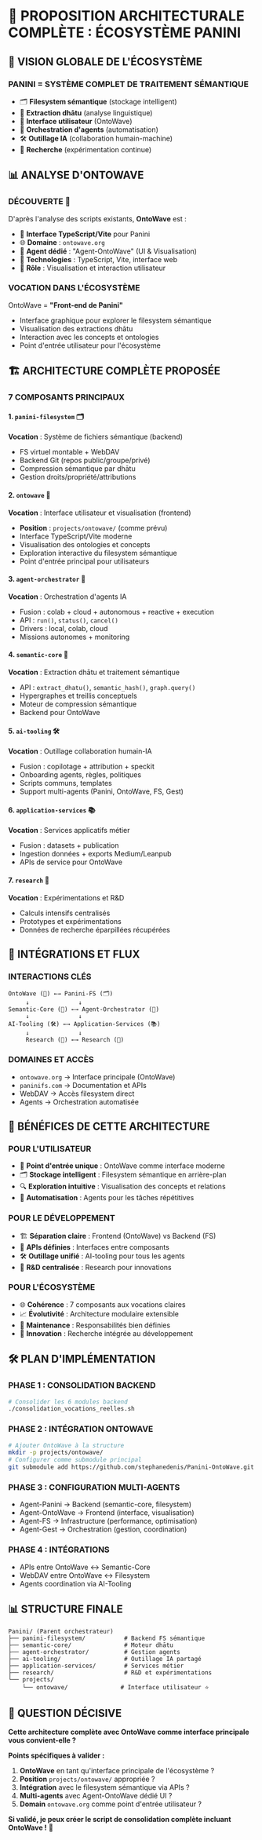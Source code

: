 # 🌊 PROPOSITION ARCHITECTURALE COMPLÈTE : ÉCOSYSTÈME PANINI

## 🎯 VISION GLOBALE DE L'ÉCOSYSTÈME

### **PANINI = SYSTÈME COMPLET DE TRAITEMENT SÉMANTIQUE**
- 🗂️ **Filesystem sémantique** (stockage intelligent)
- 🧠 **Extraction dhātu** (analyse linguistique) 
- 🌊 **Interface utilisateur** (OntoWave)
- 🤖 **Orchestration d'agents** (automatisation)
- 🛠️ **Outillage IA** (collaboration humain-machine)
- 🧪 **Recherche** (expérimentation continue)

## 📊 ANALYSE D'ONTOWAVE

### **DÉCOUVERTE** 🌊
D'après l'analyse des scripts existants, **OntoWave** est :
- 🎨 **Interface TypeScript/Vite** pour Panini
- 🌐 **Domaine** : `ontowave.org`
- 👤 **Agent dédié** : "Agent-OntoWave" (UI & Visualisation)
- 🔧 **Technologies** : TypeScript, Vite, interface web
- 🎯 **Rôle** : Visualisation et interaction utilisateur

### **VOCATION DANS L'ÉCOSYSTÈME**
OntoWave = **"Front-end de Panini"**
- Interface graphique pour explorer le filesystem sémantique
- Visualisation des extractions dhātu
- Interaction avec les concepts et ontologies
- Point d'entrée utilisateur pour l'écosystème

## 🏗️ ARCHITECTURE COMPLÈTE PROPOSÉE

### **7 COMPOSANTS PRINCIPAUX**

#### **1. `panini-filesystem`** 🗂️
**Vocation** : Système de fichiers sémantique (backend)
- FS virtuel montable + WebDAV
- Backend Git (repos public/groupe/privé)
- Compression sémantique par dhātu
- Gestion droits/propriété/attributions

#### **2. `ontowave`** 🌊
**Vocation** : Interface utilisateur et visualisation (frontend)
- **Position** : `projects/ontowave/` (comme prévu)
- Interface TypeScript/Vite moderne
- Visualisation des ontologies et concepts
- Exploration interactive du filesystem sémantique
- Point d'entrée principal pour utilisateurs

#### **3. `agent-orchestrator`** 🤖
**Vocation** : Orchestration d'agents IA
- Fusion : colab + cloud + autonomous + reactive + execution
- API : `run()`, `status()`, `cancel()`
- Drivers : local, colab, cloud
- Missions autonomes + monitoring

#### **4. `semantic-core`** 🧠
**Vocation** : Extraction dhātu et traitement sémantique
- API : `extract_dhatu()`, `semantic_hash()`, `graph.query()`
- Hypergraphes et treillis conceptuels
- Moteur de compression sémantique
- Backend pour OntoWave

#### **5. `ai-tooling`** 🛠️
**Vocation** : Outillage collaboration humain-IA
- Fusion : copilotage + attribution + speckit
- Onboarding agents, règles, politiques
- Scripts communs, templates
- Support multi-agents (Panini, OntoWave, FS, Gest)

#### **6. `application-services`** 📚
**Vocation** : Services applicatifs métier
- Fusion : datasets + publication
- Ingestion données + exports Medium/Leanpub
- APIs de service pour OntoWave

#### **7. `research`** 🧪
**Vocation** : Expérimentations et R&D
- Calculs intensifs centralisés
- Prototypes et expérimentations
- Données de recherche éparpillées récupérées

## 🔗 INTÉGRATIONS ET FLUX

### **INTERACTIONS CLÉS**
```
OntoWave (🌊) ←→ Panini-FS (🗂️)
     ↓              ↓
Semantic-Core (🧠) ←→ Agent-Orchestrator (🤖)
     ↓              ↓  
AI-Tooling (🛠️) ←→ Application-Services (📚)
     ↓              ↓
     Research (🧪) ←→ Research (🧪)
```

### **DOMAINES ET ACCÈS**
- `ontowave.org` → Interface principale (OntoWave)
- `paninifs.com` → Documentation et APIs
- WebDAV → Accès filesystem direct
- Agents → Orchestration automatisée

## 🎯 BÉNÉFICES DE CETTE ARCHITECTURE

### **POUR L'UTILISATEUR**
- 🌊 **Point d'entrée unique** : OntoWave comme interface moderne
- 🗂️ **Stockage intelligent** : Filesystem sémantique en arrière-plan
- 🔍 **Exploration intuitive** : Visualisation des concepts et relations
- 🤖 **Automatisation** : Agents pour les tâches répétitives

### **POUR LE DÉVELOPPEMENT**
- 🏗️ **Séparation claire** : Frontend (OntoWave) vs Backend (FS)
- 🔌 **APIs définies** : Interfaces entre composants
- 🛠️ **Outillage unifié** : AI-tooling pour tous les agents
- 🧪 **R&D centralisée** : Research pour innovations

### **POUR L'ÉCOSYSTÈME**
- 🌐 **Cohérence** : 7 composants aux vocations claires
- 📈 **Évolutivité** : Architecture modulaire extensible
- 🔄 **Maintenance** : Responsabilités bien définies
- 🚀 **Innovation** : Recherche intégrée au développement

## 🛠️ PLAN D'IMPLÉMENTATION

### **PHASE 1 : CONSOLIDATION BACKEND**
```bash
# Consolider les 6 modules backend
./consolidation_vocations_reelles.sh
```

### **PHASE 2 : INTÉGRATION ONTOWAVE**
```bash
# Ajouter OntoWave à la structure
mkdir -p projects/ontowave/
# Configurer comme submodule principal
git submodule add https://github.com/stephanedenis/Panini-OntoWave.git projects/ontowave
```

### **PHASE 3 : CONFIGURATION MULTI-AGENTS**
- Agent-Panini → Backend (semantic-core, filesystem)
- Agent-OntoWave → Frontend (interface, visualisation)
- Agent-FS → Infrastructure (performance, optimisation)
- Agent-Gest → Orchestration (gestion, coordination)

### **PHASE 4 : INTÉGRATIONS**
- APIs entre OntoWave ↔ Semantic-Core
- WebDAV entre OntoWave ↔ Filesystem
- Agents coordination via AI-Tooling

## 📊 STRUCTURE FINALE

```
Panini/ (Parent orchestrateur)
├── panini-filesystem/           # Backend FS sémantique
├── semantic-core/               # Moteur dhātu
├── agent-orchestrator/          # Gestion agents
├── ai-tooling/                  # Outillage IA partagé
├── application-services/        # Services métier
├── research/                    # R&D et expérimentations
└── projects/
    └── ontowave/               # Interface utilisateur ⭐
```

## 🎯 QUESTION DÉCISIVE

**Cette architecture complète avec OntoWave comme interface principale vous convient-elle ?**

**Points spécifiques à valider :**
1. **OntoWave** en tant qu'interface principale de l'écosystème ?
2. **Position** `projects/ontowave/` appropriée ?
3. **Intégration** avec le filesystem sémantique via APIs ?
4. **Multi-agents** avec Agent-OntoWave dédié UI ?
5. **Domain** `ontowave.org` comme point d'entrée utilisateur ?

**Si validé, je peux créer le script de consolidation complète incluant OntoWave !** 🚀